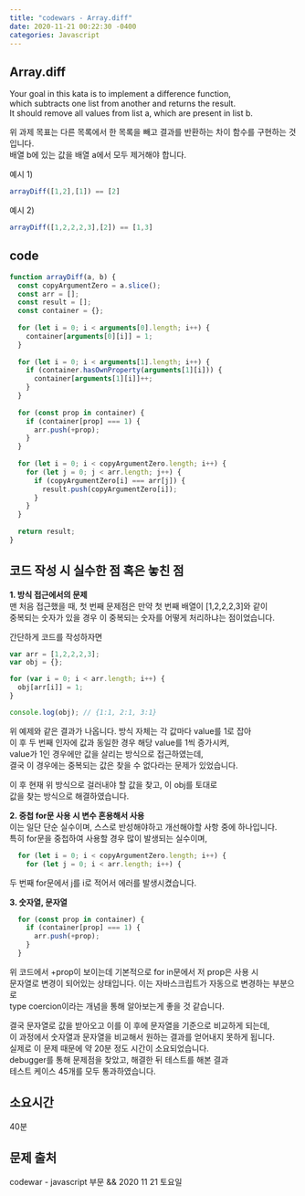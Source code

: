 ```yaml
---
title: "codewars - Array.diff"
date: 2020-11-21 00:22:30 -0400
categories: Javascript
---
```


Array.diff
---
Your goal in this kata is to implement a difference function, <br>
which subtracts one list from another and returns the result.<br>
It should remove all values from list a, which are present in list b.<br>

위 과제 목표는 다른 목록에서 한 목록을 빼고 결과를 반환하는 차이 함수를 구현하는 것입니다.<br>
배열 b에 있는 값을 배열 a에서 모두 제거해야 합니다.<br>

예시 1)
``` js
arrayDiff([1,2],[1]) == [2]
```

예시 2)
```js
arrayDiff([1,2,2,2,3],[2]) == [1,3]
```


code 
---
```js
function arrayDiff(a, b) {
  const copyArgumentZero = a.slice();
  const arr = [];
  const result = [];
  const container = {};
  
  for (let i = 0; i < arguments[0].length; i++) {
    container[arguments[0][i]] = 1;   
  }
  
  for (let i = 0; i < arguments[1].length; i++) {
    if (container.hasOwnProperty(arguments[1][i])) {
      container[arguments[1][i]]++;
    }
  }
  
  for (const prop in container) {
    if (container[prop] === 1) {
      arr.push(+prop);
    } 
  }
  
  for (let i = 0; i < copyArgumentZero.length; i++) {
    for (let j = 0; j < arr.length; j++) {
      if (copyArgumentZero[i] === arr[j]) {
        result.push(copyArgumentZero[i]);
      }
    }
  }
  
  return result; 
}
```

코드 작성 시 실수한 점 혹은 놓친 점
---

**1. 방식 접근에서의 문제**<br>
맨 처음 접근했을 때, 첫 번째 문제점은 만약 첫 번째 배열이 [1,2,2,2,3]와 같이<br>
중복되는 숫자가 있을 경우 이 중복되는 숫자를 어떻게 처리하냐는 점이었습니다.<br>

간단하게 코드를 작성하자면<br>
``` js
var arr = [1,2,2,2,3];
var obj = {};

for (var i = 0; i < arr.length; i++) {
  obj[arr[i]] = 1;
}

console.log(obj); // {1:1, 2:1, 3:1}
```
위 예제와 같은 결과가 나옵니다. 방식 자체는 각 값마다 value를 1로 잡아 <br>
이 후 두 번째 인자에 값과 동일한 경우 해당 value를 1씩 증가시켜,<br>
value가 1인 경우에만 값을 살리는 방식으로 접근하였는데,<br>
결국 이 경우에는 중복되는 값은 찾을 수 없다라는 문제가 있었습니다.<br>

이 후 현재 위 방식으로 걸러내야 할 값을 찾고, 이 obj를 토대로<br>
값을 찾는 방식으로 해결하였습니다.<br>

**2. 중첩 for문 사용 시 변수 혼용해서 사용**<br>
이는 일단 단순 실수이며, 스스로 반성해야하고 개선해야할 사항 중에 하나입니다.<br>
특히 for문을 중첩하여 사용할 경우 많이 발생되는 실수이며,<br>
``` js
  for (let i = 0; i < copyArgumentZero.length; i++) {
    for (let j = 0; i < arr.length; i++) {
```

두 번째 for문에서 j를 i로 적어서 에러를 발생시켰습니다.<br>

**3. 숫자열, 문자열**<br>
```js
  for (const prop in container) {
    if (container[prop] === 1) {
      arr.push(+prop);
    } 
  }
```
위 코드에서 +prop이 보이는데 기본적으로 for in문에서 저 prop은 사용 시<br>
문자열로 변경이 되어있는 상태입니다. 이는 자바스크립트가 자동으로 변경하는 부분으로<br>
type coercion이라는 개념을 통해 알아보는게 좋을 것 같습니다.<br>

결국 문자열로 값을 받아오고 이를 이 후에 문자열을 기준으로 비교하게 되는데,<br>
이 과정에서 숫자열과 문자열을 비교해서 원하는 결과를 얻어내지 못하게 됩니다.<br>
실제로 이 문제 때문에 약 20분 정도 시간이 소요되었습니다.<br>
debugger를 통해 문제점을 찾았고, 해결한 뒤 테스트를 해본 결과<br>
테스트 케이스 45개를 모두 통과하였습니다.<br>

소요시간
---
40분

문제 출처
---
codewar - javascript 부문 && 2020 11 21 토요일
